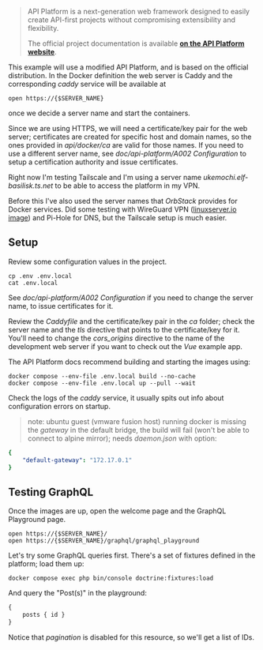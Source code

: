 > API Platform is a next-generation web framework designed to easily create API-first projects without compromising extensibility and flexibility.
> 
> The official project documentation is available **[on the API Platform website](https://api-platform.com)**.

This example will use a modified API Platform, and is based on the official distribution. In the Docker definition the web server is Caddy and the corresponding _caddy_ service will be available at
```
open https://{$SERVER_NAME}
```
once we decide a server name and start the containers.

Since we are using HTTPS, we will need a certificate/key pair for the web server; certificates are created for specific host and domain names, so the ones provided in _api/docker/ca_ are valid for those names. If you need to use a different server name, see _doc/api-platform/A002 Configuration_  to setup a certification authority and issue certificates.

Right now I'm testing Tailscale and I'm using a server name _ukemochi.elf-basilisk.ts.net_ to be able to access the platform in my VPN.

Before this I've also used the server names that _OrbStack_ provides for Docker services. Did some testing with WireGuard VPN ([linuxserver.io image](https://github.com/linuxserver/docker-wireguard)) and Pi-Hole for DNS, but the Tailscale setup is much easier.
## Setup
Review some configuration values in the project.
```shell
cp .env .env.local
cat .env.local
```
See _doc/api-platform/A002 Configuration_ if you need to change the server name, to issue certificates for it.

Review the _Caddyfile_ and the certificate/key pair in the _ca_ folder; check the server name and the _tls_ directive that points to the certificate/key for it. You'll need to change the _cors_origins_ directive to the name of the development web server if you want to check out the _Vue_ example app.

The API Platform docs recommend building and starting the images using:
```shell
docker compose --env-file .env.local build --no-cache
docker compose --env-file .env.local up --pull --wait
```

Check the logs of the _caddy_ service, it usually spits out info about configuration errors on startup. 

> note: ubuntu guest (vmware fusion host) running docker is missing the _gateway_ in the default bridge, the build will fail (won't be able to connect to alpine mirror); needs _daemon.json_ with option:
```yaml
{
	"default-gateway": "172.17.0.1"
}
```
## Testing GraphQL
Once the images are up, open the welcome page and the GraphQL Playground page.
```
open https://{$SERVER_NAME}/
open https://{$SERVER_NAME}/graphql/graphql_playground
```
Let's try some GraphQL queries first. There's a set of fixtures defined in the platform; load them up:
```shell
docker compose exec php bin/console doctrine:fixtures:load
```
And query the "Post(s)" in the playground:
```graphql
{
	posts { id }
}
```
Notice that _pagination_ is disabled for this resource, so we'll get a list of IDs.